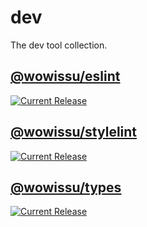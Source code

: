 # dev

The dev tool collection.

## [@wowissu/eslint](https://github.com/wowissu/dev/tree/master/eslint)

[![Current Release](https://img.shields.io/npm/v/@wowissu/eslint?label=@wowissu/eslint)](https://www.npmjs.com/package/@wowissu/eslint)

## [@wowissu/stylelint](https://github.com/wowissu/dev/tree/master/stylelint)

[![Current Release](https://img.shields.io/npm/v/@wowissu/stylelint?label=@wowissu/stylelint)](https://www.npmjs.com/package/@wowissu/stylelint)

## [@wowissu/types](https://github.com/wowissu/dev/tree/master/types)

[![Current Release](https://img.shields.io/npm/v/@wowissu/types?label=@wowissu/types)](https://www.npmjs.com/package/@wowissu/types)
